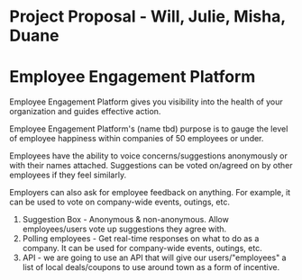 # Project Proposal - Will, Julie, Misha, Duane


# Employee Engagement Platform

Employee Engagement Platform gives you visibility into the health of your organization and guides effective action. 

Employee Engagement Platform's (name tbd) purpose is to gauge the level of employee happiness within companies of 50 employees or under. 

Employees have the ability to voice concerns/suggestions anonymously or with their names attached. Suggestions can be voted on/agreed on by other employees if they feel similarly.

Employers can also ask for employee feedback on anything. For example, it can be used to vote on company-wide events, outings, etc.

1. Suggestion Box - Anonymous & non-anonymous. Allow employees/users vote up suggestions they agree with.
2. Polling employees - Get real-time responses on what to do as a company. It can be used for company-wide events, outings, etc.
3. API - we are going to use an API that will give our users/"employees" a list of local deals/coupons to use around town as a form of incentive.